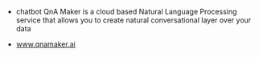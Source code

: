 * chatbot 
QnA Maker is a cloud based Natural Language Processing service that allows you to create natural conversational layer over your data

* www.qnamaker.ai
